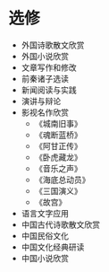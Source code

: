 # 选修

- 外国诗歌散文欣赏
- 外国小说欣赏
- 文章写作和修改
- 前秦诸子选读
- 新闻阅读与实践
- 演讲与辩论
- 影视名作欣赏
  - 《城南旧事》
  - 《魂断蓝桥》
  - 《阿甘正传》
  - 《卧虎藏龙》
  - 《音乐之声》
  - 《海底总动员》
  - 《三国演义》
  - 《故宫》
- 语言文字应用
- 中国古代诗歌散文欣赏
- 中国民俗文化
- 中国文化经典研读
- 中国小说欣赏
